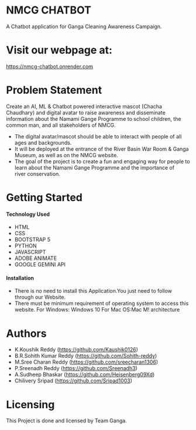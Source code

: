 # NMCG CHATBOT
A Chatbot application for Ganga Cleaning Awareness Campaign.
# Visit our webpage at: 
https://nmcg-chatbot.onrender.com


# Problem Statement
Create an AI, ML & Chatbot powered interactive mascot (Chacha Chaudhary) and 
digital avatar to raise awareness and disseminate information about the Namami 
Gange Programme to school children, the common man, and all stakeholders of 
NMCG. 
- The digital avatar/mascot should be able to interact with people of all ages and 
backgrounds. 
- It will be deployed at the entrance of the River Basin War Room & Ganga Museum, as 
well as on the NMCG website. 
- The goal of the project is to create a fun and engaging way for people to learn about 
the Namami Gange Programme and the importance of river conservation.

# Getting Started
  ####  Technology Used
- HTML
- CSS
- BOOTSTRAP 5
- PYTHON
- JAVASCRIPT
- ADOBE ANIMATE
- GOOGLE GEMINI API
 ####  Installation
* There is no need to install this Application.You just need to follow through our Website.
* There must be minimum requirement of operating system to access this website.
  For Windows: Windows 10
  For Mac OS:Mac M! architecture



# Authors
- K.Koushik Reddy (https://github.com/Kaushik0126)
- B.R.Sohith Kumar Reddy (https://github.com/Sohith-reddy)
- M.Sree Charan Reddy (https://github.com/sreecharan1306)
- P.Sreenadh Reddy (https://github.com/Sreenadh3)
- A.Sudheep Bhaskar (https://github.com/Heisenberg09Xd)
- Chilivery Sripad (https://github.com/Sripad1003)


# Licensing
This Project is done and licensed by Team Ganga.
  

